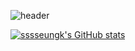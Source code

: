 ![header](https://capsule-render.vercel.app/api?type=waving&color=auto&height=200&section=header&text=Welcome%20to%20seungyeon's%20Github!%20&fontSize=28)


[![sssseungk's GitHub stats](https://github-readme-stats.vercel.app/api?username=sssseungk&include_all_commits=true)](https://github.com/anuraghazra/github-readme-stats)
